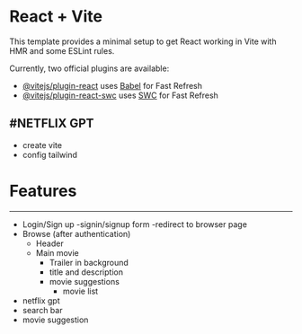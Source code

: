 # React + Vite

This template provides a minimal setup to get React working in Vite with HMR and some ESLint rules.

Currently, two official plugins are available:

- [@vitejs/plugin-react](https://github.com/vitejs/vite-plugin-react/blob/main/packages/plugin-react/README.md) uses [Babel](https://babeljs.io/) for Fast Refresh
- [@vitejs/plugin-react-swc](https://github.com/vitejs/vite-plugin-react-swc) uses [SWC](https://swc.rs/) for Fast Refresh




#NETFLIX GPT
------------------
 - create vite
 - config tailwind



 # Features
 ---------------
 - Login/Sign up
   -signin/signup form
   -redirect to browser page
 - Browse (after authentication)
   - Header
   - Main movie
      - Trailer in background
      - title and description 
      - movie suggestions
        - movie list
- netflix gpt
 - search bar
 - movie suggestion	  
